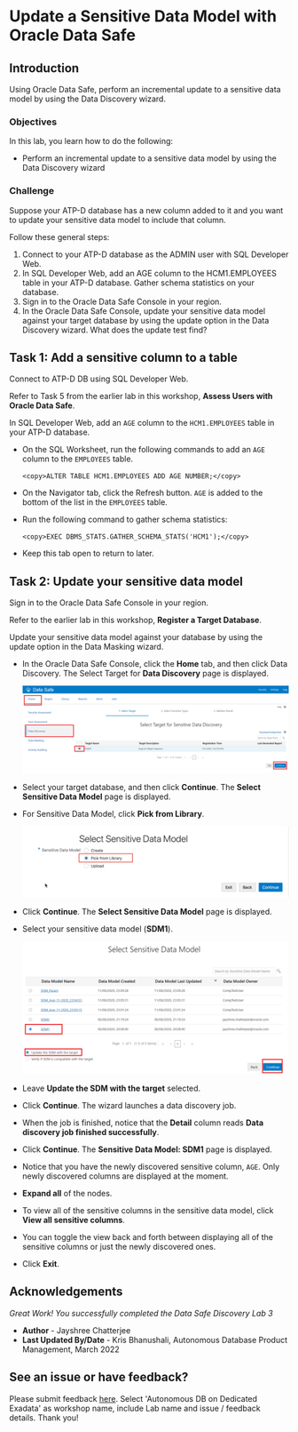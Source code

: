 # Update a Sensitive Data Model with Oracle Data Safe
## Introduction
Using Oracle Data Safe, perform an incremental update to a sensitive data model by using the Data Discovery wizard.

### Objectives
In this lab, you learn how to do the following:
- Perform an incremental update to a sensitive data model by using the Data Discovery wizard

### Challenge
Suppose your ATP-D database has a new column added to it and you want to update your sensitive data model to include that column.

Follow these general steps:
1. Connect to your ATP-D database as the ADMIN user with SQL Developer Web.
2. In SQL Developer Web, add an AGE column to the HCM1.EMPLOYEES table in your ATP-D database. Gather schema statistics on your database.
3. Sign in to the Oracle Data Safe Console in your region.
4. In the Oracle Data Safe Console, update your sensitive data model against your target database by using the update option in the Data Discovery wizard. What does the update test find?

## Task 1: Add a sensitive column to a table

Connect to ATP-D DB using SQL Developer Web.

Refer to Task 5 from the earlier lab in this workshop, **Assess Users with Oracle Data Safe**.

In SQL Developer Web, add an `AGE` column to the `HCM1.EMPLOYEES` table in your ATP-D database.

- On the SQL Worksheet, run the following commands to add an `AGE` column to the `EMPLOYEES` table.

    ```
    <copy>ALTER TABLE HCM1.EMPLOYEES ADD AGE NUMBER;</copy>
    ```

- On the Navigator tab, click the Refresh button. `AGE` is added to the bottom of the list in the `EMPLOYEES` table.
- Run the following command to gather schema statistics:

    ```
    <copy>EXEC DBMS_STATS.GATHER_SCHEMA_STATS('HCM1');</copy>
    ```

- Keep this tab open to return to later.

## Task 2: Update your sensitive data model

Sign in to the Oracle Data Safe Console in your region.

Refer to the earlier lab in this workshop, **Register a Target Database**.

Update your sensitive data model against your database by using the update option in the Data Masking wizard.

- In the Oracle Data Safe Console, click the **Home** tab, and then click Data Discovery. The Select Target for **Data Discovery** page is displayed.

    ![This image shows the result of performing the above step.](./images/Img25.png " ")

- Select your target database, and then click **Continue**. The **Select Sensitive Data Model** page is displayed.
- For Sensitive Data Model, click **Pick from Library**.

    ![This image shows the result of performing the above step.](./images/Img51.png " ")

- Click **Continue**. The **Select Sensitive Data Model** page is displayed.
- Select your sensitive data model (**SDM1**).

    ![This image shows the result of performing the above step.](./images/Img54.png " ")

- Leave **Update the SDM with the target** selected.
- Click **Continue**. The wizard launches a data discovery job.
- When the job is finished, notice that the **Detail** column reads **Data discovery job finished successfully**.
- Click **Continue**. The **Sensitive Data Model: <username> SDM1** page is displayed.
- Notice that you have the newly discovered sensitive column, `AGE`. Only newly discovered columns are displayed at the moment.
- **Expand all** of the nodes.
- To view all of the sensitive columns in the sensitive data model, click **View all sensitive columns**.
- You can toggle the view back and forth between displaying all of the sensitive columns or just the newly discovered ones.
- Click **Exit**.

## Acknowledgements

*Great Work! You successfully completed the Data Safe Discovery Lab 3*

- **Author** - Jayshree Chatterjee
- **Last Updated By/Date** - Kris Bhanushali, Autonomous Database Product Management, March 2022

## See an issue or have feedback?  
Please submit feedback [here](https://apexapps.oracle.com/pls/apex/f?p=133:1:::::P1_FEEDBACK:1).   Select 'Autonomous DB on Dedicated Exadata' as workshop name, include Lab name and issue / feedback details. Thank you!
